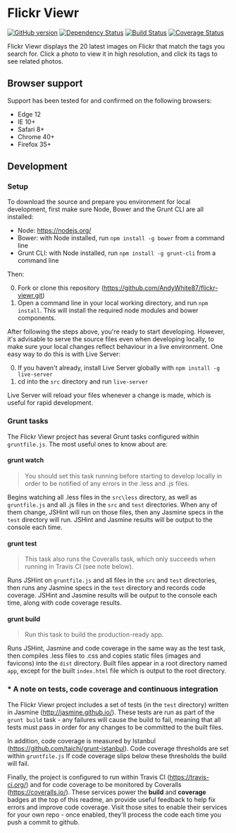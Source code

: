 # Flickr Viewr

[![GitHub version](https://badge.fury.io/gh/AndyWhite87%2Fflickr-viewr.svg)](http://badge.fury.io/gh/AndyWhite87%2Fflickr-viewr)
[![Dependency Status](https://david-dm.org/AndyWhite87/flickr-viewr/dev-status.svg)](https://david-dm.org/AndyWhite87/flickr-viewr#info=devDependencies)
[![Build Status](https://travis-ci.org/AndyWhite87/flickr-viewr.svg?branch=master)](https://travis-ci.org/AndyWhite87/flickr-viewr)
[![Coverage Status](https://coveralls.io/repos/AndyWhite87/flickr-viewr/badge.svg?branch=master&service=github)](https://coveralls.io/github/AndyWhite87/flickr-viewr?branch=master)

Flickr Viewr displays the 20 latest images on Flickr that match the tags you search for. Click a photo to view it in high resolution, and click its tags to see related photos.

## Browser support

Support has been tested for and confirmed on the following browsers:

- Edge 12
- IE 10+
- Safari 8+
- Chrome 40+
- Firefox 35+

## Development

### Setup

To download the source and prepare you environment for local development, first make sure Node, Bower and the Grunt CLI are all installed:

- Node: https://nodejs.org/
- Bower: with Node installed, run `npm install -g bower` from a command line
- Grunt CLI: with Node installed, run `npm install -g grunt-cli` from a command line

Then:

0. Fork or clone this repository (https://github.com/AndyWhite87/flickr-viewr.git)
0. Open a command line in your local working directory, and run `npm install`. This will install the required node modules and bower components.

After following the steps above, you're ready to start developing. However, it's advisable to serve the source files even when developing locally, to make sure your local changes reflect behaviour in a live environment. One easy way to do this is with Live Server:

0. If you haven't already, install Live Server globally with `npm install -g live-server`
0. cd into the `src` directory and run `live-server`

Live Server will reload your files whenever a change is made, which is useful for rapid development.

### Grunt tasks

The Flickr Viewr project has several Grunt tasks configured within `gruntfile.js`. The most useful ones to know about are:

#### grunt watch

> You should set this task running before starting to develop locally in order to be notified of any errors in the .less and .js files.

Begins watching all .less files in the `src\less` directory, as well as `gruntfile.js` and all .js files in the `src` and `test` directories. When any of them change, JSHint will run on those files, then any Jasmine specs in the `test` directory will run. JSHint and Jasmine results will be output to the console each time.

#### grunt test

> This task also runs the Coveralls task, which only succeeds when running in Travis CI (see note below).

Runs JSHint on `gruntfile.js` and all files in the `src` and `test` directories, then runs any Jasmine specs in the `test` directory and records code coverage. JSHint and Jasmine results will be output to the console each time, along with code coverage results.

#### grunt build

> Run this task to build the production-ready app.

Runs JSHint, Jasmine and code coverage in the same way as the test task, then compiles .less files to .css and copies static files (images and favicons) into the `dist` directory. Built files appear in a root directory named `app`, except for the built `index.html` file which is output to the root directory.

### * A note on tests, code coverage and continuous integration

The Flickr Viewr project includes a set of tests (in the `test` directory) written in Jasmine (http://jasmine.github.io/). These tests are run as part of the `grunt build` task - any failures will cause the build to fail, meaning that all tests must pass in order for any changes to be committed to the built files.

In addition, code coverage is measured by Istanbul (https://github.com/taichi/grunt-istanbul). Code coverage thresholds are set within `gruntfile.js` If code coverage slips below these thresholds the build will fail.

Finally, the project is configured to run within Travis CI (https://travis-ci.org/) and for code coverage to be monitored by Coveralls (https://coveralls.io/). These services power the **build** and **coverage** badges at the top of this readme, an provide useful feedback to help fix errors and improve code coverage. Visit those sites to enable their services for your own repo - once enabled, they'll process the code each time you push a commit to github.

